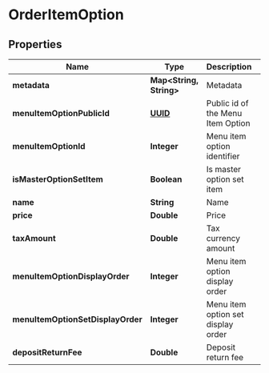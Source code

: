 
# OrderItemOption

## Properties
Name | Type | Description | Notes
------------ | ------------- | ------------- | -------------
**metadata** | **Map&lt;String, String&gt;** | Metadata |  [optional]
**menuItemOptionPublicId** | [**UUID**](UUID.md) | Public id of the Menu Item Option |  [optional]
**menuItemOptionId** | **Integer** | Menu item option identifier |  [optional]
**isMasterOptionSetItem** | **Boolean** | Is master option set item |  [optional]
**name** | **String** | Name |  [optional]
**price** | **Double** | Price |  [optional]
**taxAmount** | **Double** | Tax currency amount |  [optional]
**menuItemOptionDisplayOrder** | **Integer** | Menu item option display order |  [optional]
**menuItemOptionSetDisplayOrder** | **Integer** | Menu item option set display order |  [optional]
**depositReturnFee** | **Double** | Deposit return fee |  [optional]



